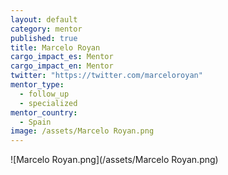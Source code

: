 ```yaml
---
layout: default
category: mentor
published: true
title: Marcelo Royan
cargo_impact_es: Mentor
cargo_impact_en: Mentor
twitter: "https://twitter.com/marceloroyan"
mentor_type: 
  - follow_up
  - specialized
mentor_country: 
  - Spain
image: /assets/Marcelo Royan.png
---
```


![Marcelo Royan.png](/assets/Marcelo Royan.png)